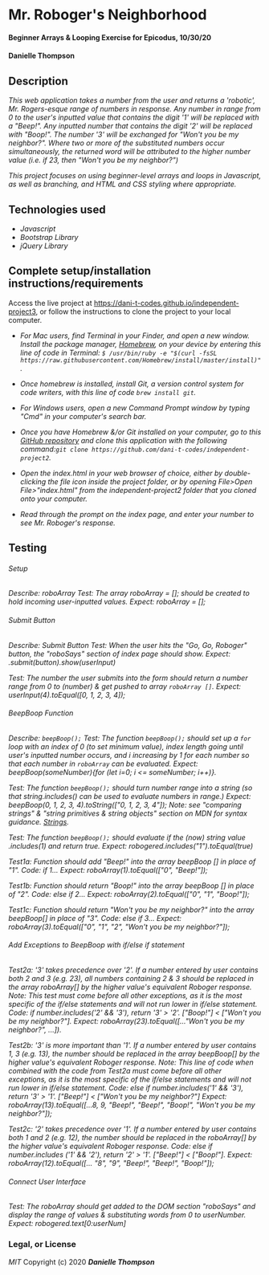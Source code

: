 # Mr. Roboger's Neighborhood

#### Beginner Arrays & Looping Exercise for Epicodus, 10/30/20

#### Danielle Thompson

## Description
_This web application takes a number from the user and returns a 'robotic', Mr. Rogers-esque range of numbers in response. Any number in range from 0 to the user's inputted value that contains the digit '1' will be replaced with a "Beep!". Any inputted number that contains the digit '2' will be replaced with "Boop!". The number '3' will be exchanged for "Won't you be my neighbor?". Where two or more of the substituted numbers occur simultaneously, the returned word will be attributed to the higher number value (i.e. if 23, then "Won't you be my neighbor?")_ 

_This project focuses on using beginner-level arrays and loops in Javascript, as well as branching, and HTML and CSS styling where appropriate._

## Technologies used
* _Javascript_
* _Bootstrap Library_
* _jQuery Library_

## Complete setup/installation instructions/requirements
Access the live project at https://dani-t-codes.github.io/independent-project3, or follow the instructions to clone the project to your local computer. 

* _For Mac users, find Terminal in your Finder, and open a new window. Install the package manager, [Homebrew](https://brew.sh/), on your device by entering this line of code in Terminal: `$ /usr/bin/ruby -e "$(curl -fsSL https://raw.githubusercontent.com/Homebrew/install/master/install)"`._
* _Once homebrew is installed, install Git, a version control system for code writers, with this line of code `brew install git`._

* _For Windows users, open a new Command Prompt window by typing "Cmd" in your computer's search bar._
* _Once you have Homebrew &/or Git installed on your computer, go to this [GitHub repository](https://github.com/dani-t-codes/independent-project2) and clone this application with the following command:`git clone https://github.com/dani-t-codes/independent-project2`._
* _Open the index.html in your web browser of choice, either by double-clicking the file icon inside the project folder, or by opening File>Open File>"index.html" from the independent-project2 folder that you cloned onto your computer._
* _Read through the prompt on the index page, and enter your number to see Mr. Roboger's response._

## Testing 
###### Setup
_Describe: roboArray_
_Test: The array roboArray = []; should be created to hold incoming user-inputted values._
_Expect: roboArray = [];_

###### Submit Button 
_Describe: Submit Button_
_Test: When the user hits the "Go, Go, Roboger" button, the "roboSays" section of index page should show._
_Expect: .submit(button).show(userInput)_

_Test: The number the user submits into the form should return a number range from 0 to (number) & get pushed to array `roboArray []`._
_Expect: userInput(4).toEqual([0, 1, 2, 3, 4]);_

###### BeepBoop Function
_Describe: `beepBoop();`_
_Test: The function `beepBoop();` should set up a `for` loop with an index of 0 (to set minimum value), index length going until user's inputted number occurs, and i increasing by 1 for each number so that each number in `roboArray` can be evaluated._
_Expect: beepBoop(someNumber){for (let i=0; i <= someNumber; i++)}._

_Test: The function `beepBoop();` should turn number range into a string (so that string.includes() can be used to evaluate numbers in range.)_
_Expect: beepBoop(0, 1, 2, 3, 4).toString(["0, 1, 2, 3, 4"]);_
_Note: see "comparing strings" & "string primitives & string objects" section on MDN for syntax guidance. [Strings](https://developer.mozilla.org/en-US/docs/Web/JavaScript/Reference/Global_Objects/String)._

_Test: The function `beepBoop();` should evaluate if the (now) string value .includes(1) and return true._
_Expect: robogered.includes("1").toEqual(true)_

_Test1a: Function should add "Beep!" into the array beepBoop [] in place of "1"._
_Code: if 1..._
_Expect: roboArray(1).toEqual(["0", "Beep!"]);_

_Test1b: Function should return "Boop!" into the array beepBoop [] in place of "2"._
_Code: else if 2..._
_Expect: roboArray(2).toEqual(["0", "1", "Boop!"]);_

_Test1c: Function should return "Won't you be my neighbor?" into the array beepBoop[] in place of "3"._
_Code: else if 3..._
_Expect: roboArray(3).toEqual(["0", "1", "2", "Won't you be my neighbor?"]);_

###### Add Exceptions to BeepBoop with if/else if statement 
_Test2a: '3' takes precedence over '2'._
_If a number entered by user contains both 2 and 3 (e.g. 23), all numbers containing 2 & 3 should be replaced in the array roboArray[] by the higher value's equivalent Roboger response._
_Note: This test must come before all other exceptions, as it is the most specific of the if/else statements and will not run lower in if/else statement._
_Code: if number.includes('2' && '3'), return '3' > '2'. ["Boop!"] < ["Won't you be my neighbor?"]._
_Expect: roboArray(23).toEqual([..."Won't you be my neighbor?", ...])._

_Test2b: '3' is more important than '1'._
_If a number entered by user contains 1, 3 (e.g. 13), the number should be replaced in the array beepBoop[] by the higher value's equivalent Roboger response._
_Note: This line of code when combined with the code from Test2a must come before all other exceptions, as it is the most specific of the if/else statements and will not run lower in if/else statement._
_Code: else if number.includes('1' && '3'), return '3' > '1'. ["Beep!"] < ["Won't you be my neighbor?"]_
_Expect: roboArray(13).toEqual([...8, 9, "Beep!", "Beep!", "Boop!", "Won't you be my neighbor?"]);_

_Test2c: '2' takes precedence over '1'._
_If a number entered by user contains both 1 and 2 (e.g. 12), the number should be replaced in the roboArray[] by the higher value's equivalent Roboger response._ 
_Code: else if number.includes ('1' && '2'), return '2' > '1'. ["Beep!"] < ["Boop!"]._
_Expect: roboArray(12).toEqual([... "8", "9", "Beep!", "Beep!", "Boop!"]);_

###### Connect User Interface
_Test: The roboArray should get added to the DOM section "roboSays" and display the range of values & substituting words from 0 to userNumber._
_Expect: robogered.text[0:userNum]_ 

### Legal, or License 
_MIT_ Copyright (c) 2020 **_Danielle Thompson_**